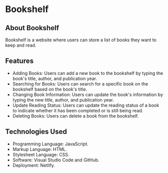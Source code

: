 # Bookshelf

## About Bookshelf

Bookshelf is a website where users can store a list of books they want to keep and read.

## Features

- Adding Books: Users can add a new book to the bookshelf by typing the book's title, author, and publication year.
- Searching for Books: Users can search for a specific book on the bookshelf based on the book's title.
- Changing Book Information: Users can update the book's information by typing the new title, author, and publication year.
- Update Reading Status: Users can update the reading status of a book to indicate whether it has been completed or is still being read.
- Deleting Books: Users can delete a book from the bookshelf.

## Technologies Used

- Programming Language: JavaScript.
- Markup Language: HTML.
- Stylesheet Language: CSS.
- Software: Visual Studio Code and GitHub.
- Deployment: Netlify.
